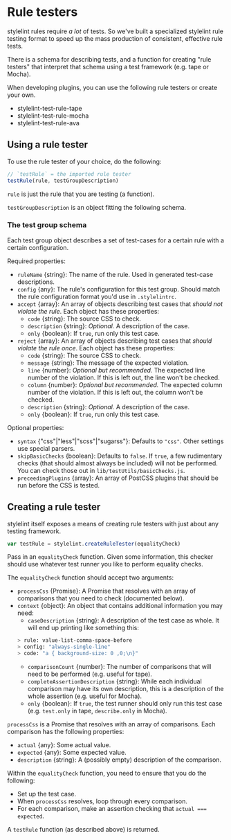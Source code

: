 # Rule testers

stylelint rules require *a lot* of tests. So we've built a specialized stylelint rule testing format to speed up the mass production of consistent, effective rule tests.

There is a schema for describing tests, and a function for creating "rule testers" that interpret that schema using a test framework (e.g. tape or Mocha).

When developing plugins, you can use the following rule testers or create your own.

-   stylelint-test-rule-tape
-   stylelint-test-rule-mocha
-   stylelint-test-rule-ava

## Using a rule tester

To use the rule tester of your choice, do the following:

```js
// `testRule` = the imported rule tester
testRule(rule, testGroupDescription)
```

`rule` is just the rule that you are testing (a function).

`testGroupDescription` is an object fitting the following schema.

### The test group schema

Each test group object describes a set of test-cases for a certain rule with a certain configuration.

Required properties:

-   `ruleName` {string}: The name of the rule. Used in generated test-case descriptions.
-   `config` {any}: The rule's configuration for this test group. Should match the rule configuration format you'd use in `.stylelintrc`.
-   `accept` {array}: An array of objects describing test cases that *should not violate the rule*. Each object has these properties:
    -   `code` {string}: The source CSS to check.
    -   `description` {string}: *Optional.* A description of the case.
    -   `only` {boolean}: If `true`, run only this test case.
-   `reject` {array}: An array of objects describing test cases that *should violate the rule once*. Each object has these properties:
    -   `code` {string}: The source CSS to check.
    -   `message` {string}: The message of the expected violation.
    -   `line` {number}: *Optional but recommended.* The expected line number of the violation. If this is left out, the line won't be checked.
    -   `column` {number}: *Optional but recommended.* The expected column number of the violation. If this is left out, the column won't be checked.
    -   `description` {string}: *Optional.* A description of the case.
    -   `only` {boolean}: If `true`, run only this test case.

Optional properties:

-   `syntax` {"css"|"less"|"scss"|"sugarss"}: Defaults to `"css"`. Other settings use special parsers.
-   `skipBasicChecks` {boolean}: Defaults to `false`. If `true`, a few rudimentary checks (that should almost always be included) will not be performed. You can check those out in `lib/testUtils/basicChecks.js`.
-   `preceedingPlugins` {array}: An array of PostCSS plugins that should be run before the CSS is tested.

## Creating a rule tester

stylelint itself exposes a means of creating rule testers with just about any testing framework.

```js
var testRule = stylelint.createRuleTester(equalityCheck)
```

Pass in an `equalityCheck` function. Given some information, this checker should use whatever test runner you like to perform equality checks.

The `equalityCheck` function should accept two arguments:

-   `processCss` {Promise}: A Promise that resolves with an array of comparisons that you need to check (documented below).
-   `context` {object}: An object that contains additional information you may need:
    -   `caseDescription` {string}: A description of the test case as  whole. It will end up printing like something this:
    ```bash
    > rule: value-list-comma-space-before
    > config: "always-single-line"
    > code: "a { background-size: 0 ,0;\n}"
    ```
    -   `comparisonCount` {number}: The number of comparisons that will need to be performed (e.g. useful for tape).
    -   `completeAssertionDescription` {string}: While each individual comparison may have its own description, this is a description of the whole assertion (e.g. useful for Mocha).
    -   `only` {boolean}: If `true`, the test runner should only run this test case (e.g. `test.only` in tape, `describe.only` in Mocha).

`processCss` is a Promise that resolves with an array of comparisons. Each comparison has the following properties:

-   `actual` {any}: Some actual value.
-   `expected` {any}: Some expected value.
-   `description` {string}: A (possibly empty) description of the comparison.

Within the `equalityCheck` function, you need to ensure that you do the following:

-   Set up the test case.
-   When `processCss` resolves, loop through every comparison.
-   For each comparison, make an assertion checking that `actual === expected`.

A `testRule` function (as described above) is returned.
